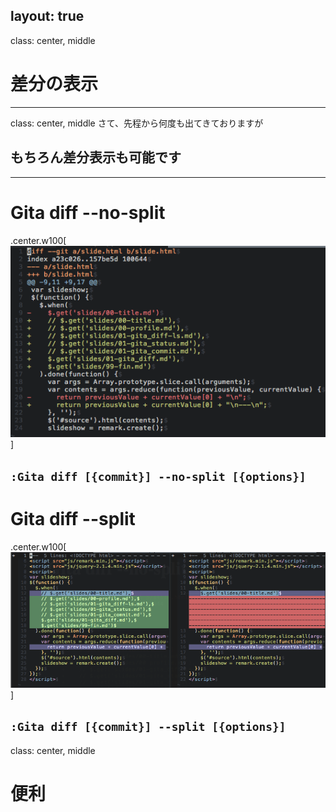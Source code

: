 layout: true
---
class: center, middle
# 差分の表示
---
class: center, middle
さて、先程から何度も出てきておりますが
## もちろん差分表示も可能です
---
# Gita diff --no-split

.center.w100[![Gita diff --no-split](img/gita_diff_no_split.png)]

`:Gita diff [{commit}] --no-split [{options}]`
---
# Gita diff --split

.center.w100[![Gita diff --split](img/gita_diff_split.png)]

`:Gita diff [{commit}] --split [{options}]`
---
class: center, middle
# 便利

